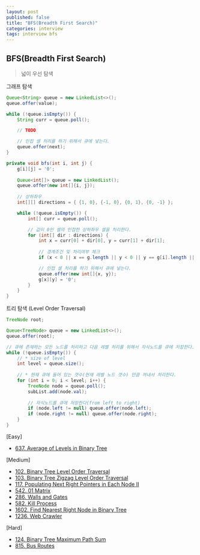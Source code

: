 ```yaml
---
layout: post
published: false
title: "BFS(Breadth First Search)"
categories: interview
tags: interview bfs
---
```


## BFS(Breadth First Search)
> 넓이 우선 탐색

그래프 탐색
```java
Queue<String> queue = new LinkedList<>();
queue.offer(value);

while (!queue.isEmpty()) {
    String curr = queue.poll();

    // TODO

    // 인접 셀 처리를 하기 위해서 큐에 넣는다.
    queue.offer(next);
}
```

```java
private void bfs(int i, int j) {
    g[i][j] = '0';
    
    Queue<int[]> queue = new LinkedList();
    queue.offer(new int[]{i, j});
    
    // 상하좌우
    int[][] directions = { {1, 0}, {-1, 0}, {0, 1}, {0, -1} };

    while (!queue.isEmpty()) {
        int[] curr = queue.poll();

        // 값이 0인 셀의 인접한 상하좌우 셀을 처리한다.
        for (int[] dir : directions) {
            int x = curr[0] + dir[0], y = curr[1] + dir[1];
            
            // 경계조건 및 처리여부 체크
            if (x < 0 || x == g.length || y < 0 || y == g[i].length || g[x][y] == '0') continue;

            // 인접 셀 처리를 하기 위해서 큐에 넣는다.
            queue.offer(new int[]{x, y});
            g[x][y] = '0';
        }
    }
}
```

트리 탐색 (Level Order Traversal)
```java
TreeNode root;

Queue<TreeNode> queue = new LinkedList<>();
queue.offer(root);

// 큐에 존재하는 모든 노드를 처리하고 다음 레벨 처리를 위해서 자식노드를 큐에 저장한다.
while (!queue.isEmpty()) {
    // * size of level
    int level = queue.size();
    
    // * 현재 큐에 들어 있는 갯수(현재 레벨 노드 갯수) 만큼 꺼내서 처리한다.
    for (int i = 0; i < level; i++) {
        TreeNode node = queue.poll();
        subList.add(node.val);
        
        // 자식노드를 큐에 저장한다(from left to right)
        if (node.left != null) queue.offer(node.left);
        if (node.right != null) queue.offer(node.right);
    }
}
```

[Easy]
- [637. Average of Levels in Binary Tree](/interview/2023/05/25/average-of-levels-in-binary-tree/)

[Medium]
- [102. Binary Tree Level Order Traversal](/interview/2023/05/23/binary-tree-level-order-traversal/)
- [103. Binary Tree Zigzag Level Order Traversal](/interview/2023/04/13/binary-tree-zigzag-level-order-traversal/)
- [117. Populating Next Right Pointers in Each Node II](/interview/2023/05/23/populating-next-right-pointers-in-each-node-ii/)
- [542. 01 Matrix](/interview/2023/05/23/01-matrix/)
- [286. Walls and Gates](/interview/2023/05/23/walls-and-gates/)
- [582. Kill Process](/interview/2023/05/23/kill-process/)
- [1602. Find Nearest Right Node in Binary Tree](/interview/2023/05/23/find-nearest-right-node-in-binary-tree/)
- [1236. Web Crawler](interview/2023/05/21/web-crawler/)

[Hard]
- [124. Binary Tree Maximum Path Sum](/interview/2023/05/23/binary-tree-maximum-path-sum/)
- [815. Bus Routes](/interview/2023/05/23/bus-routes/)